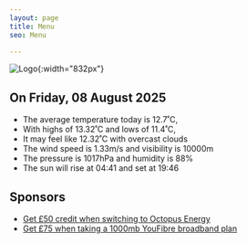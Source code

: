 ```yaml
---
layout: page
title: Menu
seo: Menu

---
```


![Logo](/images/logo.jpg){:width="832px"}

<!-- weather_marker starts -->
## On Friday, 08 August 2025

- The average temperature today is 12.7˚C,
- With highs of 13.32˚C and lows of 11.4˚C,
- It may feel like 12.32˚C with overcast clouds
- The wind speed is 1.33m/s and visibility is 10000m
- The pressure is 1017hPa and humidity is 88%
- The sun will rise at 04:41 and set at 19:46

<!-- weather_marker ends -->

## Sponsors

- [Get £50 credit when switching to Octopus Energy](https://bit.ly/3oD1nnS)
- [Get £75 when taking a 1000mb YouFibre broadband plan](https://aklam.io/91zWhU?)
